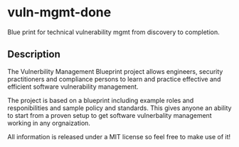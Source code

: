 # vuln-mgmt-done
Blue print for technical vulnerability mgmt from discovery to completion.

## Description
The Vulnerbility Management Blueprint project allows engineers, security practitioners and compliance persons to learn and practice effective and efficient software vulnerability management.

The project is based on a blueprint including example roles and responibilities and sample policy and standards. This gives anyone an ability to start from a proven setup to get software vulnerbality management working in any orgnaization.

All information is released under a MIT license so feel free to make use of it!
